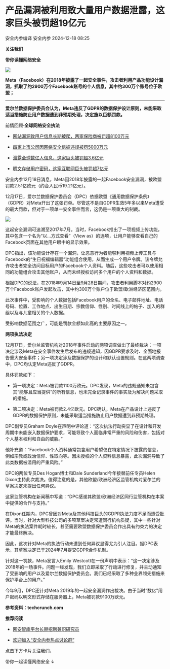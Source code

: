 #  产品漏洞被利用致大量用户数据泄露，这家巨头被罚超19亿元   
安全内参编译  安全内参   2024-12-18 08:25  
  
**关注我们**  
  
  
**带你读懂网络安全**  
  
  
![](https://mmbiz.qpic.cn/sz_mmbiz_jpg/FzZb53e8g7v8PTqEx93qQEPSKVqzxnsRO0tTIYDhT8OgWjPenkoO848DL1eT0tAWPQJIOQYnBPtNa0Rx2NLOSQ/640?wx_fmt=webp&from=appmsg "")  
  
  
**Meta（Facebook）在2018年披露了一起安全事件，攻击者利用产品功能设计漏洞，抓取了约2900万个Facebook账号的个人信息，其中约300万个账号位于欧盟；**  
  
****  
**爱尔兰数据保护委员会认为，Meta违反了GDPR的数据保护设计原则，未能采取适当措施防止用户数据遭到非预期处理，决定施以巨额罚款。**  
  
前情回顾·**全球网络安全执法**  
- [网站漏洞致用户信息长期被爬，两家保险商被罚超8100万元](https://mp.weixin.qq.com/s?__biz=MzI4NDY2MDMwMw==&mid=2247513163&idx=1&sn=6e7bc3db9029e161c258fba47004aa43&scene=21#wechat_redirect)  
  
  
- [四家上市公司因网络安全信披违规被罚5000万元](https://mp.weixin.qq.com/s?__biz=MzI4NDY2MDMwMw==&mid=2247512888&idx=1&sn=f94ffd6692c0dd0a52cd965177ebd5fc&scene=21#wechat_redirect)  
  
  
- [泄露全球数亿人信息，这家巨头被罚超3.6亿元](https://mp.weixin.qq.com/s?__biz=MzI4NDY2MDMwMw==&mid=2247512778&idx=1&sn=f65ab9c09249d8922202e0c5f125ce5e&scene=21#wechat_redirect)  
  
  
- [明文存储用户密码，这家互联网巨头被罚超7亿元](https://mp.weixin.qq.com/s?__biz=MzI4NDY2MDMwMw==&mid=2247512722&idx=1&sn=2b371722494b23f4a0a4c6a21ec50f20&scene=21#wechat_redirect)  
  
  
  
  
安全内参12月18日消息，Meta因2018年披露的一起Facebook安全漏洞，被欧盟罚款2.51亿欧元（约合人民币19.21亿元）。  
  
12月17日，爱尔兰数据保护委员会（DPC）依据欧盟《通用数据保护条例》（GDPR）对Meta开出了这张罚单。尽管这不是自GDPR生效5年多以来Meta遭受的最大罚款，但对于一项单一安全事件而言，这仍是一项重大的制裁。  
  
![](https://mmbiz.qpic.cn/sz_mmbiz_png/FzZb53e8g7v8PTqEx93qQEPSKVqzxnsRBnV1vXaAXALAuGDtDhmN74Z4a1VBib5JVgQcrSqvqL6hkJtrPFiaiagrw/640?wx_fmt=png&from=appmsg "")  
  
  
这起安全漏洞可追溯至2017年7月。当时，Facebook推出了一项视频上传功能，其中包含一个名为“以…方式查看”（View as）的选项，让用户能够查看自己的Facebook页面在其他用户眼中的显示效果。  
  
DPC指出，该功能设计存在一个漏洞，让恶意行为者能够利用视频上传工具与Facebook的“生日祝福编辑器”功能组合使用，从而生成一个用户令牌。该令牌允许攻击者完全访问目标用户的Facebook个人资料。随后，这些攻击者可以使用相同的功能组合攻击其他账户，从而未经授权访问多个用户的个人资料和数据。  
  
根据DPC的说法，在2018年9月14日至9月28日期间，攻击者利用脚本对约2900万个Facebook账户发起攻击，其中约300万个账户位于欧盟/欧洲经济区范围内。  
  
此次事件中，受影响的个人数据包括Facebook用户的全名、电子邮件地址、电话号码、位置、工作地点、出生日期、宗教信仰、性别、时间线上的帖子、加入的群组以及与儿童相关的个人数据。  
  
受影响数据范围之广，可能是罚款金额如此高的主要原因之一。  
  
  
**两项执法决定**  
  
  
  
12月17日，爱尔兰监管机构对2018年事件启动的两项调查做出了最终裁决：一项决定涉及Meta在安全事件发生后发布的违规通知，因GDPR要求及时、全面地报告重大安全事件；另一项决定涉及数据保护的设计和默认设置规则。在这两项调查中，DPC均认定Meta违反了GDPR。  
  
具体罚款如下：  
- 第一项决定：Meta被罚款1100万欧元。DPC发现，Meta的违规通知未包含其“能够且应当提供”的所有信息，也未完全记录事件的事实及为解决问题采取的措施。  
  
- 第二项决定：Meta被罚款2.4亿欧元。DPC确认，Meta在产品设计上违反了GDPR的数据保护原则，未能采取适当措施防止用户数据遭到非预期处理。  
  
DPC副专员Graham Doyle在声明中评论道：“这次执法行动突显了在设计和开发周期中未能嵌入数据保护要求，可能导致个人面临非常严重的风险和伤害，包括对个人基本权利和自由的威胁。”  
  
他补充道：“Facebook个人资料通常包含用户希望仅在特定情况下披露的信息，例如宗教或政治信仰、性取向等。因未授权的个人资料信息暴露，此次漏洞导致了此类数据被滥用的严重风险。”  
  
DPC的两位专员Des Hogan博士和Dale Sunderland今年接替前任专员Helen Dixon主持此次裁决。值得注意的是，其他欧盟/欧洲经济区监管机构对爱尔兰的草案决定未提出任何异议。  
  
这家监管机构在新闻稿中写道：“DPC感谢其欧盟/欧洲经济区同行监管机构在本案中提供的合作与支持。”  
  
在Dixon任期内，DPC曾因对Meta及其他科技巨头的GDPR执法力度不足而遭受批评。当时，针对大型科技公司的多项草案决定常遭同行机构质疑，其中一些针对Meta的执法案件耗时较长，甚至需要欧盟数据保护委员会作出具有约束力的决定才能最终解决。  
  
因此，这次针对Meta的执法行动未遭到任何异议显得尤为引人注目。据DPC表示，其草案决定已于2024年7月提交GDPR合作机制。  
  
针对这一罚款，Meta发言人Emily Westcott在一份声明中表示：“这一决定涉及2018年的一场事件。问题一经发现，我们立即采取了行动进行修复，并主动通知了受影响的用户以及爱尔兰数据保护委员会。我们已经采取了多种业界领先措施来保护平台上的用户。”  
  
今年9月，DPC还针对Meta 2019年的一起安全漏洞作出裁决。由于当时“数亿”用户密码以明文形式存储在服务器上，Meta被罚款9100万欧元。  
  
  
**参考资料：techcrunch.com**  
  
  
**推荐阅读**  
- [网安智库平台长期招聘兼职研究员](http://mp.weixin.qq.com/s?__biz=MzI4NDY2MDMwMw==&mid=2247499450&idx=2&sn=2da3ca2e0b4d4f9f56ea7f7579afc378&chksm=ebfab99adc8d308c3ba6e7a74bd41beadf39f1b0e38a39f7235db4c305c06caa49ff63a0cc1d&scene=21#wechat_redirect)  
  
  
- [欢迎加入“安全内参热点讨论群”](https://mp.weixin.qq.com/s?__biz=MzI4NDY2MDMwMw==&mid=2247501251&idx=1&sn=8b6ebecbe80c1c72317948494f87b489&chksm=ebfa82e3dc8d0bf595d039e75b446e14ab96bf63cf8ffc5d553b58248dde3424fb18e6947440&token=525430415&lang=zh_CN&scene=21#wechat_redirect)  
  
  
  
  
  
  
  
点击下方卡片关注我们，  
  
带你一起读懂网络安全 ↓  
  
  
  
  
